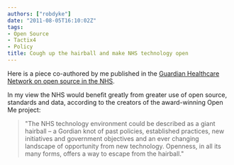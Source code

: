```yaml
---
authors: ["robdyke"]
date: "2011-08-05T16:10:02Z"
tags:
- Open Source
- Tactix4
- Policy
title: Cough up the hairball and make NHS technology open
---
```

Here is a piece co-authored by me published in the [Guardian Healthcare Network on open source in the NHS](http://www.guardian.co.uk/healthcare-network/2011/aug/11/hairball-nhs-technology-open).

In my view the NHS would benefit greatly from greater use of open source, standards and data, according to the creators of the award-winning Open Me project:

> "The NHS technology environment could be described as a giant hairball – a Gordian knot of past policies, established practices, new initiatives and government objectives and an ever changing landscape of opportunity from new technology. Openness, in all its many forms, offers a way to escape from the hairball."